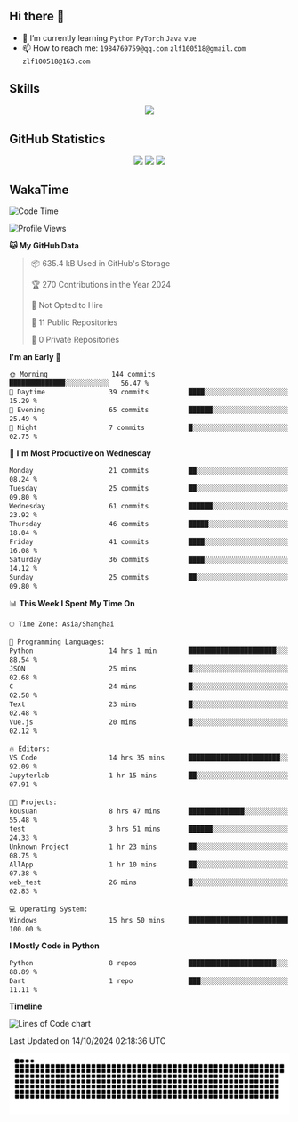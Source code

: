 ## Hi there 👋

- 🌱 I’m currently learning `Python` `PyTorch` `Java` `vue`
- 📫 How to reach me: `1984769759@qq.com` `zlf100518@gmail.com` `zlf100518@163.com`

## Skills
<div align="center"> <img src="https://skillicons.dev/icons?i=python,linux,git,github,html,css,js" /> </div>

## GitHub Statistics

<div align="center">
  <img src="https://github-readme-stats.vercel.app/api?username=mrcchenfeng&show_icons=true&theme=tokyonight" />
  <img src="https://github-readme-stats.vercel.app/api/top-langs/?username=mrcchenfeng&show_icons=true&theme=tokyonight" />
  <img src="https://github-readme-activity-graph.vercel.app/graph?username=mrcchenfeng&theme=xcode" />
</div>

## WakaTime

<!--START_SECTION:waka-->
![Code Time](http://img.shields.io/badge/Code%20Time-159%20hrs%2058%20mins-blue)

![Profile Views](http://img.shields.io/badge/Profile%20Views-0-blue)

**🐱 My GitHub Data** 

> 📦 635.4 kB Used in GitHub's Storage 
 > 
> 🏆 270 Contributions in the Year 2024
 > 
> 🚫 Not Opted to Hire
 > 
> 📜 11 Public Repositories 
 > 
> 🔑 0 Private Repositories 
 > 
**I'm an Early 🐤** 

```text
🌞 Morning                144 commits         ██████████████░░░░░░░░░░░   56.47 % 
🌆 Daytime                39 commits          ████░░░░░░░░░░░░░░░░░░░░░   15.29 % 
🌃 Evening                65 commits          ██████░░░░░░░░░░░░░░░░░░░   25.49 % 
🌙 Night                  7 commits           █░░░░░░░░░░░░░░░░░░░░░░░░   02.75 % 
```
📅 **I'm Most Productive on Wednesday** 

```text
Monday                   21 commits          ██░░░░░░░░░░░░░░░░░░░░░░░   08.24 % 
Tuesday                  25 commits          ██░░░░░░░░░░░░░░░░░░░░░░░   09.80 % 
Wednesday                61 commits          ██████░░░░░░░░░░░░░░░░░░░   23.92 % 
Thursday                 46 commits          █████░░░░░░░░░░░░░░░░░░░░   18.04 % 
Friday                   41 commits          ████░░░░░░░░░░░░░░░░░░░░░   16.08 % 
Saturday                 36 commits          ████░░░░░░░░░░░░░░░░░░░░░   14.12 % 
Sunday                   25 commits          ██░░░░░░░░░░░░░░░░░░░░░░░   09.80 % 
```


📊 **This Week I Spent My Time On** 

```text
🕑︎ Time Zone: Asia/Shanghai

💬 Programming Languages: 
Python                   14 hrs 1 min        ██████████████████████░░░   88.54 % 
JSON                     25 mins             █░░░░░░░░░░░░░░░░░░░░░░░░   02.68 % 
C                        24 mins             █░░░░░░░░░░░░░░░░░░░░░░░░   02.58 % 
Text                     23 mins             █░░░░░░░░░░░░░░░░░░░░░░░░   02.48 % 
Vue.js                   20 mins             █░░░░░░░░░░░░░░░░░░░░░░░░   02.12 % 

🔥 Editors: 
VS Code                  14 hrs 35 mins      ███████████████████████░░   92.09 % 
Jupyterlab               1 hr 15 mins        ██░░░░░░░░░░░░░░░░░░░░░░░   07.91 % 

🐱‍💻 Projects: 
kousuan                  8 hrs 47 mins       ██████████████░░░░░░░░░░░   55.48 % 
test                     3 hrs 51 mins       ██████░░░░░░░░░░░░░░░░░░░   24.33 % 
Unknown Project          1 hr 23 mins        ██░░░░░░░░░░░░░░░░░░░░░░░   08.75 % 
AllApp                   1 hr 10 mins        ██░░░░░░░░░░░░░░░░░░░░░░░   07.38 % 
web_test                 26 mins             █░░░░░░░░░░░░░░░░░░░░░░░░   02.83 % 

💻 Operating System: 
Windows                  15 hrs 50 mins      █████████████████████████   100.00 % 
```

**I Mostly Code in Python** 

```text
Python                   8 repos             ██████████████████████░░░   88.89 % 
Dart                     1 repo              ███░░░░░░░░░░░░░░░░░░░░░░   11.11 % 
```



**Timeline**

![Lines of Code chart](https://raw.githubusercontent.com/mrcchenfeng/mrcchenfeng/main/assets/bar_graph.png)


 Last Updated on 14/10/2024 02:18:36 UTC
<!--END_SECTION:waka-->

<div align="center"><img src="./assets/github-snake-dark.svg" /></div>
